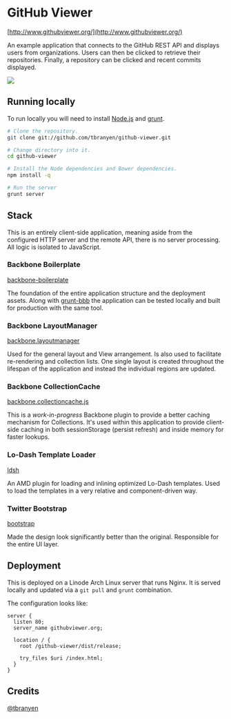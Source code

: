 GitHub Viewer
=============

[http://www.githubviewer.org/](http://www.githubviewer.org/)

An example application that connects to the GitHub REST API and displays users
from organizations.  Users can then be clicked to retrieve their repositories.
Finally, a repository can be clicked and recent commits displayed.

![](https://raw.github.com/tbranyen/github-viewer/master/screenshot.png)

## Running locally ##

To run locally you will need to install [Node.js](http://nodejs.org) and
[grunt](http://github.com/gruntjs/grunt).

``` bash
# Clone the repository.
git clone git://github.com/tbranyen/github-viewer.git

# Change directory into it.
cd github-viewer

# Install the Node dependencies and Bower dependencies.
npm install -q

# Run the server
grunt server
```

## Stack ##

This is an entirely client-side application, meaning aside from the configured
HTTP server and the remote API, there is no server processing.  All logic is
isolated to JavaScript.

### Backbone Boilerplate ###

[backbone-boilerplate](https://github.com/tbranyen/backbone-boilerplate)

The foundation of the entire application structure and the deployment assets.
Along with [grunt-bbb](https://github.com/backbone-boilerplate/grunt-bbb) the
application can be tested locally and built for production with the same tool.

### Backbone LayoutManager ###

[backbone.layoutmanager](https://github.com/tbranyen/backbone.layoutmanager)

Used for the general layout and View arrangement.  Is also used to facilitate
re-rendering and collection lists.  One single layout is created throughout
the lifespan of the application and instead the individual regions are updated.

### Backbone CollectionCache ###

[backbone.collectioncache.js](https://gist.github.com/2866702)

This is a *work-in-progress* Backbone plugin to provide a better caching
mechanism for Collections.  It's used within this application to provide
client-side caching in both sessionStorage (persist refresh) and inside memory
for faster lookups.

### Lo-Dash Template Loader ###

[ldsh](https://github.com/tbranyen/lodash-template-loader/)

An AMD plugin for loading and inlining optimized Lo-Dash templates.  Used to
load the templates in a very relative and component-driven way.

### Twitter Bootstrap ###

[bootstrap](https://github.com/twitter/bootstrap/)

Made the design look significantly better than the original.  Responsible for
the entire UI layer.

## Deployment ##

This is deployed on a Linode Arch Linux server that runs Nginx.  It is served
locally and updated via a `git pull` and `grunt` combination.

The configuration looks like:

``` nginx
server {
  listen 80;
  server_name githubviewer.org;

  location / {
    root /github-viewer/dist/release;

    try_files $uri /index.html;
  }
}
```

## Credits ##

[@tbranyen](http://twitter.com/tbranyen)
